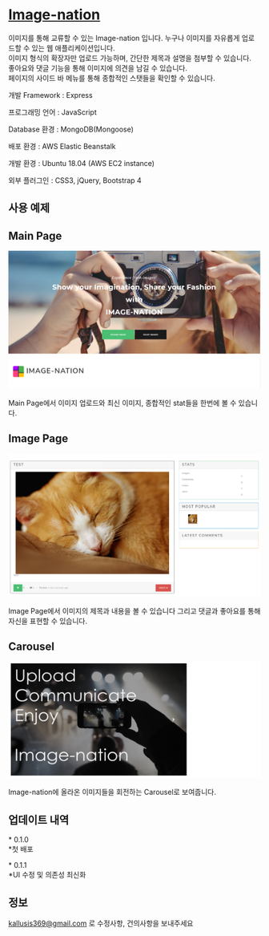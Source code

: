 # [Image-nation](http://imagenation.ap-northeast-2.elasticbeanstalk.com/)

이미지를 통해 교류할 수 있는 Image-nation 입니다.
누구나 이미지를 자유롭게 업로드할 수 있는 웹 애플리케이션입니다.      
이미지 형식의 확장자만 업로드 가능하며, 간단한 제목과 설명을 첨부할 수 있습니다.   
좋아요와 댓글 기능을 통해 이미지에 의견을 남길 수 있습니다.   
페이지의 사이드 바 메뉴를 통해 종합적인 스탯들을 확인할 수 있습니다.

개발 Framework : Express

프로그래밍 언어 : JavaScript 

Database 환경 : MongoDB(Mongoose) 

배포 환경 : AWS Elastic Beanstalk  

개발 환경 : Ubuntu 18.04 (AWS EC2 instance)  

외부 플러그인 : CSS3, jQuery, Bootstrap 4

## 사용 예제

<h2>Main Page</h2>

<img src = "https://github.com/nangmans/Image-nation/blob/master/Image-nation%20Preview2.png?raw=true">

Main Page에서 이미지 업로드와 최신 이미지, 종합적인 stat들을 한번에 볼 수 있습니다.

<h2>Image Page</h2>

<img src = "https://github.com/nangmans/Image-nation/blob/master/Image-nation%20Preview.png?raw=true">

Image Page에서 이미지의 제목과 내용을 볼 수 있습니다 그리고 댓글과 좋아요를 통해 자신을 표현할 수 있습니다.

<h2>Carousel</h2>

<img src = "https://github.com/nangmans/Image-nation/blob/master/Image-nation%20Preview3.png?raw=true">

Image-nation에 올라온 이미지들을 회전하는 Carousel로 보여줍니다.


## 업데이트 내역

\* 0.1.0  
\*첫 배포
 
\* 0.1.1  
\*UI 수정 및 의존성 최신화


## 정보

[kallusis369@gmail.com](mailto:kallusis369@gmail.com) 로 수정사항, 건의사항을 보내주세요



